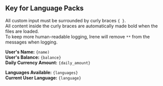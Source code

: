 ## Key for Language Packs

All custom input must be surrounded by curly braces `{ }`.  
All content inside the curly braces are automatically made bold when the files are loaded.  
To keep more human-readable logging, Irene will remove `**` from the messages when logging. 

**User's Name:** `{name)`  
**User's Balance:** `{balance}`  
**Daily Currency Amount:** `{daily_amount}`  

**Languages Available:** `{languages}`  
**Current User Language:** `{language}`